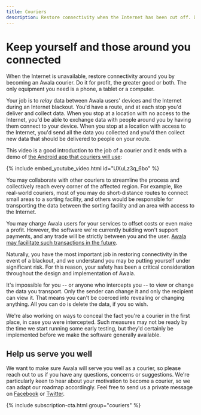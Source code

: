 ```yaml
---
title: Couriers
description: Restore connectivity when the Internet has been cut off. Do it for profit, the greater good or both.
---
```


# Keep yourself and those around you connected

When the Internet is unavailable, restore connectivity around you by becoming an Awala courier. Do it for profit, the greater good or both. The only equipment you need is a phone, a tablet or a computer.

Your job is to _relay_ data between Awala users' devices and the Internet during an Internet blackout. You'd have a route, and at each stop you'd deliver and collect data. When you stop at a location with no access to the Internet, you'd be able to exchange data with people around you by having them connect to your device. When you stop at a location with access to the Internet, you'd send all the data you collected and you'd then collect new data that should be delivered to people on your route.

This video is a good introduction to the job of a courier and it ends with a demo of [the Android app that couriers will use](https://play.google.com/store/apps/details?id=tech.relaycorp.courier):

{% include embed_youtube_video.html id="UXuLz3q_6bo" %}

You may collaborate with other couriers to streamline the process and collectively reach every corner of the affected region. For example, like real-world couriers, most of you may do short-distance routes to connect small areas to a sorting facility, and others would be responsible for transporting the data between the sorting facility and an area with access to the Internet.

You may charge Awala users for your services to offset costs or even make a profit. However, the software we're currently building won't support payments, and any trade will be strictly between you and the user. [Awala may facilitate such transactions in the future](https://github.com/relaynet/specs/issues/34).

Naturally, you have the most important job in restoring connectivity in the event of a blackout, and we understand you may be putting yourself under significant risk. For this reason, your safety has been a critical consideration throughout the design and implementation of Awala.

It's impossible for you -- or anyone who intercepts you -- to view or change the data you transport. Only the sender can change it and only the recipient can view it. That means you can't be coerced into revealing or changing anything. All you can do is delete the data, if you so wish.

We're also working on ways to conceal the fact you're a courier in the first place, in case you were intercepted. Such measures may not be ready by the time we start running some early testing, but they'd certainly be implemented before we make the software generally available.

## Help us serve you well

We want to make sure Awala will serve you well as a courier, so please reach out to us if you have any questions, concerns or suggestions. We're particularly keen to hear about your motivation to become a courier, so we can adapt our roadmap accordingly. Feel free to send us a private message on [Facebook](https://www.facebook.com/AwalaNetwork/) or [Twitter](https://twitter.com/AwalaNetwork_).

{% include subscription-cta.html group="couriers" %}
